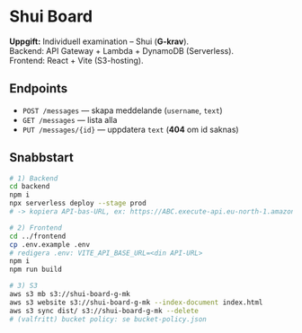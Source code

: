 # Shui Board

**Uppgift:** Individuell examination – Shui (**G-krav**).  
Backend: API Gateway + Lambda + DynamoDB (Serverless).  
Frontend: React + Vite (S3-hosting).

## Endpoints
- `POST /messages` — skapa meddelande (`username`, `text`)
- `GET /messages` — lista alla
- `PUT /messages/{id}` — uppdatera `text` (**404** om id saknas)

## Snabbstart
```bash
# 1) Backend
cd backend
npm i
npx serverless deploy --stage prod
# -> kopiera API-bas-URL, ex: https://ABC.execute-api.eu-north-1.amazonaws.com

# 2) Frontend
cd ../frontend
cp .env.example .env
# redigera .env: VITE_API_BASE_URL=<din API-URL>
npm i
npm run build

# 3) S3
aws s3 mb s3://shui-board-g-mk
aws s3 website s3://shui-board-g-mk --index-document index.html
aws s3 sync dist/ s3://shui-board-g-mk --delete
# (valfritt) bucket policy: se bucket-policy.json
```

